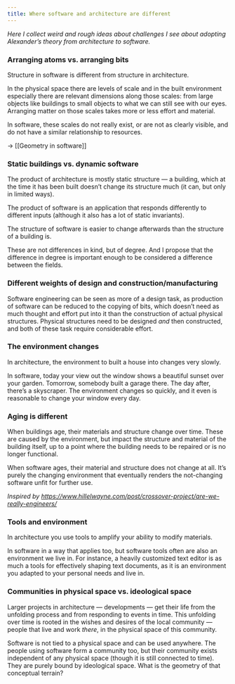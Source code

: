 ```yaml
---
title: Where software and architecture are different
---
```


*Here I collect weird and rough ideas about challenges I see about adopting Alexander’s theory from architecture to software.*

### Arranging atoms vs. arranging bits
Structure in software is different from structure in architecture.

In the physical space there are levels of scale and in the built environment especially there are relevant dimensions along those scales: from large objects like buildings to small objects to what we can still see with our eyes. Arranging matter on those scales takes more or less effort and material.

In software, these scales do not really exist, or are not as clearly visible, and do not have a similar relationship to resources.

-> [[Geometry in software]]

### Static buildings vs. dynamic software
The product of architecture is mostly static structure — a building, which at the time it has been built doesn’t change its structure much (it can, but only in limited ways). 

The product of software is an application that responds differently to different inputs (although it also has a lot of static invariants).

The structure of software is easier to change afterwards than the structure of a building is.

These are not differences in kind, but of degree. And I propose that the difference in degree is important enough to be considered a difference between the fields.

### Different weights of design and construction/manufacturing
Software engineering can be seen as more of a design task, as production of software can be reduced to the copying of bits, which doesn’t need as much thought and effort put into it than the construction of actual physical structures. Physical structures need to be designed *and* then constructed, and both of these task require considerable effort.

### The environment changes
In architecture, the environment to built a house into changes very slowly.

In software, today your view out the window shows a beautiful sunset over your garden. Tomorrow, somebody built a garage there. The day after, there’s a skyscraper. The environment changes so quickly, and it even is reasonable to change your window every day.

### Aging is different
When buildings age, their materials and structure change over time. These are caused by the environment, but impact the structure and material of the building itself, up to a point where the building needs to be repaired or is no longer functional.

When software ages, their material and structure does not change at all. It’s purely the changing environment that eventually renders the not-changing software unfit for further use.

*Inspired by <https://www.hillelwayne.com/post/crossover-project/are-we-really-engineers/>*

### Tools and environment
In architecture you use tools to amplify your ability to modify materials.

In software in a way that applies too, but software tools often are also an environment we live in. For instance, a heavily customized text editor is as much a tools for effectively shaping text documents, as it is an environment you adapted to your personal needs and live in.

### Communities in physical space vs. ideological space
Larger projects in architecture — developments — get their life from the unfolding process and from responding to events in time. This unfolding over time is rooted in the wishes and desires of the local community — people that live and work *there*, in the physical space of this community.

Software is not tied to a physical space and can be used anywhere. The people using software form a community too, but their community exists independent of any physical space (though it is still connected to time). They are purely bound by ideological space. What is the geometry of that conceptual terrain?
